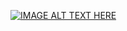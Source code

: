 [![IMAGE ALT TEXT HERE](https://img.youtube.com/vi/iI9fb-nKatY/0.jpg)](https://www.youtube.com/watch?v=iI9fb-nKatY)